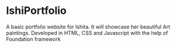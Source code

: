 # IshiPortfolio

A basic portfolio website for Ishita. It will showcase her beautiful Art paintings. Developed in HTML, CSS and Javascript with the help of Foundation framework
